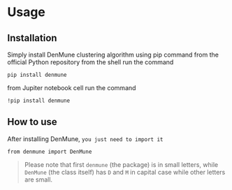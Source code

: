 Usage
=====

Installation
------------

Simply install DenMune clustering algorithm using pip command from the
official Python repository from the shell run the command

`pip install denmune`

from Jupiter notebook cell run the command

`!pip install denmune`

How to use
----------

After installing DenMune, `you just need to import it`

`from denmune import DenMune`

> Please note that first `denmune` (the package) is in small letters,
> while `DenMune` (the class itself) has `D` and `M` in capital case while
> other letters are small.

